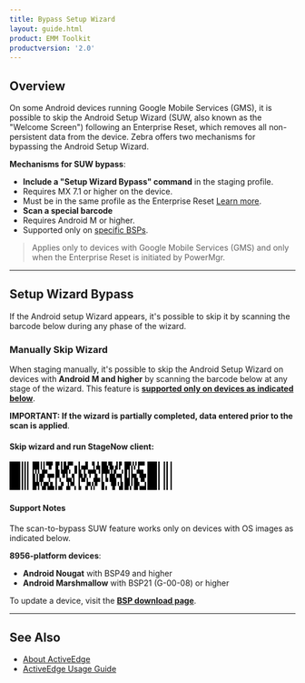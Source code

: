 ```yaml
---
title: Bypass Setup Wizard
layout: guide.html
product: EMM Toolkit
productversion: '2.0'
---
```


## Overview

On some Android devices running Google Mobile Services (GMS), it is possible to skip the Android Setup Wizard (SUW, also known as the "Welcome Screen") following an Enterprise Reset, which removes all non-persistent data from the device. Zebra offers two mechanisms for bypassing the Android Setup Wizard. 

**Mechanisms for SUW bypass**: 

* **Include a "Setup Wizard Bypass" command** in the staging profile. 
 * Requires MX 7.1 or higher on the device. 
 * Must be in the same profile as the Enterprise Reset [Learn more](/mx/powermgr/#setup-wizard-bypass). 
* **Scan a special barcode** 
 * Requires Android M or higher.
 * Supported only on [specific BSPs](#manuallyskipwizard).

> Applies only to devices with Google Mobile Services (GMS) and only when the Enterprise Reset is initiated by PowerMgr.

-----

## Setup Wizard Bypass

If the Android setup Wizard appears, it's possible to skip it by scanning the barcode below during any phase of the wizard. 

### Manually Skip Wizard

When staging manually, it's possible to skip the Android Setup Wizard on devices with **Android M and higher** by scanning the barcode below at any stage of the wizard. This feature is **<u>supported only on devices as indicated below</u>**. 

**IMPORTANT: If the wizard is partially completed, data entered prior to the scan is applied**. 

#### Skip wizard and run StageNow client:

<img style="height:50px" src="skip_suw_and_run_sn.png"/>
<br>

#### Support Notes

The scan-to-bypass SUW feature works only on devices with OS images as indicated below.    

**8956-platform devices**:

* **Android Nougat** with BSP49 and higher
* **Android Marshmallow** with BSP21 (G-00-08) or higher 

<!-- WAITING FOR BSP # from ENG. 
**TC20/TC25 Devices**:

* **Android Nougat** with BSPxx or higher
 -->

To update a device, visit the **[BSP download page](https://www.zebra.com/us/en/support-downloads/software/operating-system/tc51-operating-system-for-gms-devices.html)**.

-----

## See Also

* [About ActiveEdge](../about)
* [ActiveEdge Usage Guide](../usage)


